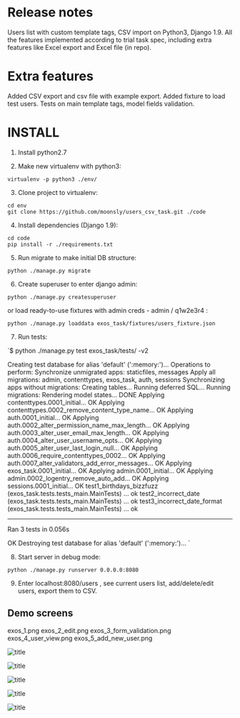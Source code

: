 Release notes
========

Users list with custom template tags, CSV import on Python3, Django 1.9.
All the features implemented according to trial task spec, including extra features like Excel export and Excel file (in repo).


Extra features
========

Added CSV export and csv file with example export. Added fixture to load test users. Tests on main template tags, model fields validation.

INSTALL
========

1) Install python2.7

2) Make new virtualenv with python3:

`virtualenv -p python3 ./env/`

3) Clone project to virtualenv:

```
cd env
git clone https://github.com/moonsly/users_csv_task.git ./code
```

4) Install dependencies (Django 1.9):

```
cd code
pip install -r ./requirements.txt
```

5) Run migrate to make initial DB structure:

`python ./manage.py migrate`

6) Create superuser to enter django admin:

`python ./manage.py createsuperuser`

or load ready-to-use fixtures with admin creds - admin / q1w2e3r4 :

`python ./manage.py loaddata exos_task/fixtures/users_fixture.json`

7) Run tests:

`$ python ./manage.py test exos_task/tests/ -v2

Creating test database for alias 'default' (':memory:')...
Operations to perform:
  Synchronize unmigrated apps: staticfiles, messages
  Apply all migrations: admin, contenttypes, exos_task, auth, sessions
Synchronizing apps without migrations:
  Creating tables...
    Running deferred SQL...
Running migrations:
  Rendering model states... DONE
  Applying contenttypes.0001_initial... OK
  Applying contenttypes.0002_remove_content_type_name... OK
  Applying auth.0001_initial... OK
  Applying auth.0002_alter_permission_name_max_length... OK
  Applying auth.0003_alter_user_email_max_length... OK
  Applying auth.0004_alter_user_username_opts... OK
  Applying auth.0005_alter_user_last_login_null... OK
  Applying auth.0006_require_contenttypes_0002... OK
  Applying auth.0007_alter_validators_add_error_messages... OK
  Applying exos_task.0001_initial... OK
  Applying admin.0001_initial... OK
  Applying admin.0002_logentry_remove_auto_add... OK
  Applying sessions.0001_initial... OK
test1_birthdays_bizzfuzz (exos_task.tests.tests_main.MainTests) ... ok
test2_incorrect_date (exos_task.tests.tests_main.MainTests) ... ok
test3_incorrect_date_format (exos_task.tests.tests_main.MainTests) ... ok

----------------------------------------------------------------------
Ran 3 tests in 0.056s

OK
Destroying test database for alias 'default' (':memory:')...
`

8) Start server in debug mode:

`python ./manage.py runserver 0.0.0.0:8080`

9) Enter localhost:8080/users , see current users list, add/delete/edit users, export them to CSV.


## Demo screens
exos_1.png  exos_2_edit.png  exos_3_form_validation.png  exos_4_user_view.png  exos_5_add_new_user.png

![title](https://github.com/moonsly/users_csv_task/raw/master/screens/exos_1.png "General users list")

![title](https://github.com/moonsly/users_csv_task/raw/master/screens/exos_2_edit.png "Edit user")

![title](https://github.com/moonsly/users_csv_task/raw/master/screens/exos_3_form_validation.png "Edit user form validation")

![title](https://github.com/moonsly/users_csv_task/raw/master/screens/exos_4_user_view.png "View user")

![title](https://github.com/moonsly/users_csv_task/raw/master/screens/exos_5_add_new_user.png "Add new user")


